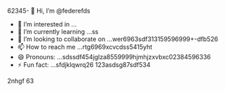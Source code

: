 62345- 👋 Hi, I’m @federefds
- 👀 I’m interested in ...
- 🌱 I’m currently learning ...ss
- 💞️ I’m looking to collaborate on ...wer6963sdf313159596999+-dfb526
- 📫 How to reach me ...rtg6969xcvcdss5415yht
- 😄 Pronouns: ...sdssdf454jglza8559999hjmhjzxvbxc02384596336
- ⚡ Fun fact: ...sfdjklqwrq26
123asdsg87sdf534
<!---4561154
federefds/federefds is a ✨ special ✨ repository because its `README.md` (11this file) appears on your GitHub profjllile.fgfgfg1052
You can click the Preview link to take a look at your changes.450225
--->
2nhgf
63

